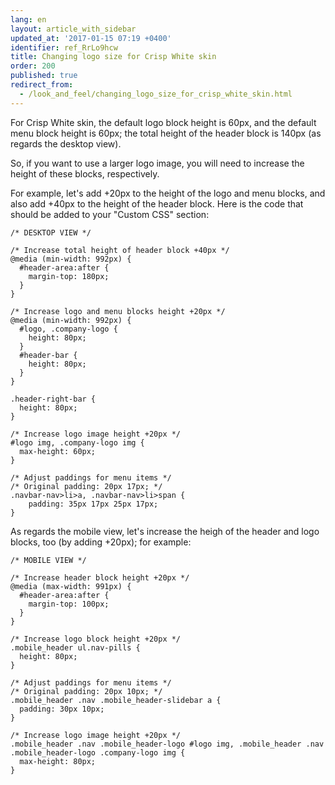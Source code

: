 ```yaml
---
lang: en
layout: article_with_sidebar
updated_at: '2017-01-15 07:19 +0400'
identifier: ref_RrLo9hcw
title: Changing logo size for Crisp White skin
order: 200
published: true
redirect_from:
  - /look_and_feel/changing_logo_size_for_crisp_white_skin.html
---
```

For Crisp White skin, the default logo block height is 60px, and the default menu block height is 60px; the total height of the header block is 140px (as regards the desktop view).

So, if you want to use a larger logo image, you will need to increase the height of these blocks, respectively.

For example, let's add +20px to the height of the logo and menu blocks, and also add +40px to the height of the header block. Here is the code that should be added to your "Custom CSS" section:

```
/* DESKTOP VIEW */

/* Increase total height of header block +40px */
@media (min-width: 992px) {
  #header-area:after {
    margin-top: 180px;
  }
}

/* Increase logo and menu blocks height +20px */
@media (min-width: 992px) {
  #logo, .company-logo {
    height: 80px;
  }
  #header-bar {
    height: 80px;
  }
}

.header-right-bar {
  height: 80px;
}

/* Increase logo image height +20px */
#logo img, .company-logo img {
  max-height: 60px;
}

/* Adjust paddings for menu items */
/* Original padding: 20px 17px; */
.navbar-nav>li>a, .navbar-nav>li>span {
    padding: 35px 17px 25px 17px;
}

```

As regards the mobile view, let's increase the heigh of the header and logo blocks, too (by adding +20px); for example:

```
/* MOBILE VIEW */

/* Increase header block height +20px */
@media (max-width: 991px) {
  #header-area:after {
    margin-top: 100px;
  }
}

/* Increase logo block height +20px */
.mobile_header ul.nav-pills {
  height: 80px;
}

/* Adjust paddings for menu items */
/* Original padding: 20px 10px; */
.mobile_header .nav .mobile_header-slidebar a {
  padding: 30px 10px;
}

/* Increase logo image height +20px */
.mobile_header .nav .mobile_header-logo #logo img, .mobile_header .nav .mobile_header-logo .company-logo img {
  max-height: 80px;
}

```
